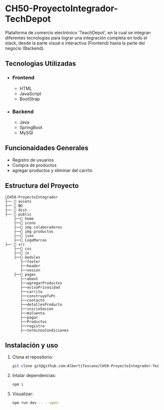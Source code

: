 # CH50-ProyectoIntegrador-TechDepot

Plataforma de comercio electrónico 'TeachDepot', en la cual se integran diferentes tecnologías para lograr una integración completa en todo el stack, desde la parte visual e interactiva (Frontend) hasta la parte del negocio (Backend).

## Tecnologias Utilizadas
- ### Frontend
  - HTML
  - JavaScript
  - BootStrap
- ### Backend
  - Java
  - SpringBoot
  - MySQl

 ## Funcionaidades Generales
 - Registro de usuarios
 - Compra de productos
 - agregar productos y eliminar del carrito

## Estructura del Proyecto
```plaintext
📂CH50-ProyectoIntegrador
├── 📂 assets
├── 📂 BD
├── 📂 dist
├── 📂 public
    ├──📂 home
    ├──📂 icons
    ├──📂 img colaboradores
    ├──📂 img productos
    ├──📂 json
    ├──📂 LogoMarcas
├── 📂 src
    ├──📂 css
    ├──📂 js
    ├──📂 modules
       ├──footer
       ├──header
       ├──sesion
    ├──📂 pages
       ├──about
       ├──agregarProductos
       ├──avisoPrivasidad
       ├──carrito
       ├──construyeTuPc
       ├──contacto
       ├──detallesProducto
       ├──inicioSesion
       ├──miCuenta
       ├──pagar
       ├──Productos
       ├──registro
       ├──terminosCondiciones

```

## Instalación y uso

1. Clona el repositorio:
   ```bash
   git clone git@github.com:AlbertiToscano/CH50-ProyectoIntegrador-TechDepot.git

2. Intalar dependencias:
   ```bash
   npm i

3. Visualizar:
   ```bash
   npm run dev -- --open
